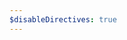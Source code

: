 ```yaml
---
$disableDirectives: true
---
```


<!-- #query task where tags = "{{.}}" and done = false render [[task]] -->

<!-- /query -->